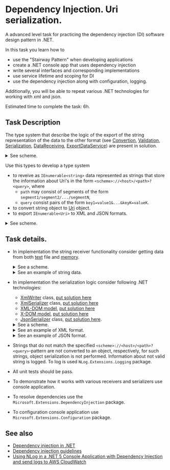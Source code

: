 # Dependency Injection. Uri serialization.

A advanced level task for practicing the dependency injection (DI) software design pattern in .NET.

In this task you learn how to
- use the "Stairway Pattern" when developing applications
- create a .NET console app that uses dependency injection
- write several interfaces and corresponding implementations
- use service lifetime and scoping for DI
- use the dependency injection along with configuration, logging. 

Additionally, you will be able to repeat various .NET technologies for working with xml and json.

Estimated time to complete the task: 6h.

## Task Description

The type system that describe the logic of the export of the string representation of the data to the other format (see [Convertion](/Conversion/IConverter.cs#L7), [Validation](/Validation/IValidator.cs#L7), [Serialization](/Serialization/IDataSerializer.cs#L17), [DataReceiving](/DataReceiving/IDataReceiver.cs#L8), [ExportDataService](/Conversion/IConverter.cs#L7)) are present in solution.
<details><summary>See scheme.</summary>

  ![](/Images/Architecture1.png)

</details>

Use this types to develop a type system 
  - to reveive as `IEnumerable<string>` data represented as strings that store the information about Uri's in the form `<scheme>://<host>/<path>?<query>`, where   
    - `path` may consist of segments of the form `segment1/segment2/.../segmentN`,
    - `query` consist pairs of the form `key1=value1&...&keyK=valueK`.
  - to convert string object to [Uri](https://docs.microsoft.com/en-us/dotnet/api/system.uri?view=net-6.0) object.
  - to export `IEnumerable<Uri>` to XML and JSON formats. 
  
<details><summary>See scheme.</summary>

  ![](/Images/Type_Dependencies_Diagram.png)

</details>

## Task details.
- In implementation the string receiver functionality consider getting data from both [text](/TextFileReceiver/TextStreamReceiver.cs#L11) file and [memory](/InMemoryReceiver/InMemoryDataReceiver.cs#L9).
  <details><summary>See a scheme.</summary>

    ![](/Images/Architecture3.png)

  </details>
  <details>
  <summary>See an example of string data.</summary>

  ```
  https://habrahabr.ru/company/it-grad/blog/341486/
  http://www.example.com/customers/12345
  http://www.example.com/customers/12345/orders/98765
  https://qaevolution.ru/znakomstvo-s-testirovaniem-api/
  http://
  https://www.contoso.com/Home/Index.htm?q1=v1&q2=v2
  http://aaa.com/temp?key=Foo&value=Bar&id=42
  https://www.w3schools.com/html/default.asp
  http://www.ninject.org/learn.html
  https:.php
  https://docs.microsoft.com/ru-ru/dotnet/csharp/programming-guide/concepts/linq/linq-to-xml-overview
  docs.microsoft.com
  microsoft.com/ru-ru/dotnet/csharp/programming-guide/concepts/l
  https://docs.microsoft.com/ru-ru/dotnet/api/system.linq.queryable.where?view=netframework-4.8
  https://docs.microsoft.com/en-us/dotnet/api/system.xml.serialization.xmlserializer?view=net-6.0
  https://metanit.com/python/django/1.1.php
  ```
  </details>

- In implementation the serialization logic consider following .NET technologies:
  - [XmlWriter](https://docs.microsoft.com/en-us/dotnet/api/system.xml.xmlwriter?view=net-6.0) class, [put solution here](/XmlWriter.Serialization/XmlWriterTechnology.cs#L12)
  - [XmlSerializer](https://docs.microsoft.com/en-us/dotnet/api/system.xml.serialization.xmlserializer?view=net-6.0) class, [put solution here](/XmlSerializer.Serialization/XmlSerializerTechnology.cs#L12)
  - [XML-DOM model](https://docs.microsoft.com/en-us/dotnet/api/system.xml?view=net-6.0), [put solution here](/XmlDomWriter.Serialization/XmlDomTechnology.cs#L12)
  - [X-DOM model](https://docs.microsoft.com/en-us/dotnet/api/system.xml.linq?view=net-6.0), [put solution here](/XDomWriter.Serialization/XDomTechnology.cs#L12)
  - [JsonSerializer](https://docs.microsoft.com/en-us/dotnet/api/system.text.json.jsonserializer?view=net-6.0) class, [put solution here](/JsonSerializer.Serialization/JsonSerializerTechnology.cs#L12).

  <details><summary>See a scheme.</summary>

    ![](/Images/Architecture2.png)

  </details>

  <details>
  <summary>See an example of XML format.</summary>

  ```
  <?xml version="1.0" encoding="utf-8"?>
  <uriAdresses>
      <uriAdress>
          <scheme name="https" />
          <host name="habrahabr.ru" />
          <path>
              <segment>company</segment>
              <segment>it-grad</segment>
              <segment>blog</segment>
              <segment>341486</segment>
          </path>
      </uriAdress>
      <uriAdress>
          <scheme name="http" />
          <host name="www.example.com" />
          <path>
              <segment>customers</segment>
              <segment>12345</segment>
          </path>
      </uriAdress>
      <uriAdress>
          <scheme name="http" />
          <host name="www.example.com" />
          <path>
              <segment>customers</segment>
              <segment>12345</segment>
              <segment>orders</segment>
              <segment>98765</segment>
          </path>
      </uriAdress>
      <uriAdress>
          <scheme name="https" />
          <host name="qaevolution.ru" />
          <path>
              <segment>znakomstvo-s-testirovaniem-api</segment>
          </path>
      </uriAdress>
      <uriAdress>
          <scheme name="https" />
          <host name="www.contoso.com" />
          <path>
              <segment>Home</segment>
              <segment>Index.htm</segment>
          </path>
          <query>
              <parameter key="q1" value="v1" />
              <parameter key="q2" value="v2" />
          </query>
      </uriAdress>
      <uriAdress>
          <scheme name="http" />
          <host name="aaa.com" />
          <path>
              <segment>temp</segment>
          </path>
          <query>
              <parameter key="key" value="Foo" />
              <parameter key="value" value="Bar" />
              <parameter key="id" value="42" />
          </query>
      </uriAdress>
      <uriAdress>
          <scheme name="https" />
          <host name="www.w3schools.com" />
          <path>
              <segment>html</segment>
              <segment>default.asp</segment>
          </path>
      </uriAdress>
      <uriAdress>
          <scheme name="http" />
          <host name="www.ninject.org" />
          <path>
              <segment>learn.html</segment>
          </path>
      </uriAdress>
      <uriAdress>
          <scheme name="https" />
          <host name="docs.microsoft.com" />
          <path>
              <segment>ru-ru</segment>
              <segment>dotnet</segment>
              <segment>csharp</segment>
              <segment>programming-guide</segment>
              <segment>concepts</segment>
              <segment>linq</segment>
              <segment>linq-to-xml-overview</segment>
          </path>
      </uriAdress>
      <uriAdress>
          <scheme name="https" />
          <host name="docs.microsoft.com" />
          <path>
              <segment>ru-ru</segment>
              <segment>dotnet</segment>
              <segment>api</segment>
              <segment>system.linq.queryable.where</segment>
          </path>
          <query>
              <parameter key="view" value="netframework-4.8" />
          </query>
      </uriAdress>
      <uriAdress>
          <scheme name="https" />
          <host name="docs.microsoft.com" />
          <path>
              <segment>en-us</segment>
              <segment>dotnet</segment>
              <segment>api</segment>
              <segment>system.xml.serialization.xmlserializer</segment>
          </path>
          <query>
              <parameter key="view" value="net-6.0" />
          </query>
      </uriAdress>
      <uriAdress>
          <scheme name="https" />
          <host name="metanit.com" />
          <path>
              <segment>python</segment>
              <segment>django</segment>
              <segment>1.1.php</segment>
          </path>
      </uriAdress>
  </uriAdresses>
  ```
  </details>

  <details>
  <summary>See an example of JSON format.</summary>
  
  ```
  [
    {
      "scheme": "https",
      "host": "habrahabr.ru",
      "path": [
        "company",
        "it-grad",
        "blog",
        "341486"
      ]
    },
    {
      "scheme": "http",
      "host": "www.example.com",
      "path": [
        "customers",
        "12345"
      ]
    },
    {
      "scheme": "http",
      "host": "www.example.com",
      "path": [
        "customers",
        "12345",
        "orders",
        "98765"
      ]
    },
    {
      "scheme": "https",
      "host": "qaevolution.ru",
      "path": [
        "znakomstvo-s-testirovaniem-api"
      ]
    },
    {
      "scheme": "https",
      "host": "www.contoso.com",
      "path": [
        "Home",
        "Index.htm"
      ],
      "query": [
        {
          "key": "q1",
          "value": "v1"
        },
        {
          "key": "q2",
          "value": "v2"
        }
      ]
    },
    {
      "scheme": "http",
      "host": "aaa.com",
      "path": [
        "temp"
      ],
      "query": [
        {
          "key": "key",
          "value": "Foo"
        },
        {
          "key": "value",
          "value": "Bar"
        },
        {
          "key": "id",
          "value": "42"
        }
      ]
    },
    {
      "scheme": "https",
      "host": "www.w3schools.com",
      "path": [
        "html",
        "default.asp"
      ]
    },
    {
      "scheme": "http",
      "host": "www.ninject.org",
      "path": [
        "learn.html"
      ]
    },
    {
      "scheme": "https",
      "host": "docs.microsoft.com",
      "path": [
        "ru-ru",
        "dotnet",
        "csharp",
        "programming-guide",
        "concepts",
        "linq",
        "linq-to-xml-overview"
      ]
    },
    {
      "scheme": "https",
      "host": "docs.microsoft.com",
      "path": [
        "ru-ru",
        "dotnet",
        "api",
        "system.linq.queryable.where"
      ],
      "query": [
        {
          "key": "view",
          "value": "netframework-4.8"
        }
      ]
    },
    {
      "scheme": "https",
      "host": "docs.microsoft.com",
      "path": [
        "en-us",
        "dotnet",
        "api",
        "system.xml.serialization.xmlserializer"
      ],
      "query": [
        {
          "key": "view",
          "value": "net-6.0"
        }
      ]
    },
    {
      "scheme": "https",
      "host": "metanit.com",
      "path": [
        "python",
        "django",
        "1.1.php"
      ]
    }
  ]
  
  ```
  </details>

- Strings that do not match the specified `<scheme>://<host>/<path>?<query>`-pattern are not converted to an object, respectively, for such strings, object serialization is not performed. Information about not valid string is logged. To log is used `NLog.Extensions.Logging` package.
- All unit tests should be pass.
- To demonstrate how it works with various receivers and serializers use console application.
- To resolve dependencies use the `Microsoft.Extensions.DependencyInjection` package.
- To configuration console application use `Microsoft.Extensions.Configuration` package.

## See also

 - [Dependency injection in .NET](https://docs.microsoft.com/en-us/dotnet/core/extensions/dependency-injection)
 - [Dependency injection guidelines](https://docs.microsoft.com/en-us/dotnet/core/extensions/dependency-injection-guidelines)
 - [Using NLog in a .NET 5 Console Application with Dependency Injection and send logs to AWS CloudWatch](https://dev.to/satish/using-nlog-in-a-net-5-console-application-with-dependency-injection-52mm)
